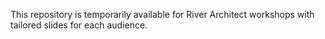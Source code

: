 This repository is temporarily available for River Architect workshops with tailored slides for each audience.
